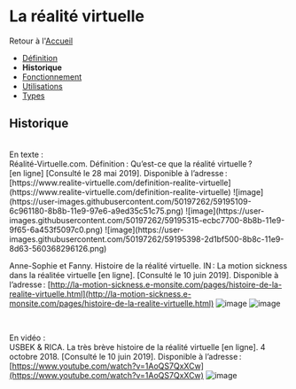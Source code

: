 # La réalité virtuelle

Retour à l'[Accueil](Accueil.md)
- [Définition](Définition.md)
- **Historique**
- [Fonctionnement](Fonctionnement.md)
- [Utilisations](Utilisations.md)
- [Types](Types.md)

## Historique
<br/>
En texte :
<br/>
Réalité-Virtuelle.com. Définition : Qu’est-ce que la réalité virtuelle ? [en ligne] [Consulté le 28 mai 2019]. Disponible à l’adresse : [https://www.realite-virtuelle.com/definition-realite-virtuelle](https://www.realite-virtuelle.com/definition-realite-virtuelle)
![image](https://user-images.githubusercontent.com/50197262/59195109-6c961180-8b8b-11e9-97e6-a9ed35c51c75.png)
![image](https://user-images.githubusercontent.com/50197262/59195315-ecbc7700-8b8b-11e9-9f65-6a453f5097c0.png)
![image](https://user-images.githubusercontent.com/50197262/59195398-2d1bf500-8b8c-11e9-8d63-560368296126.png)

<br/>

Anne-Sophie et Fanny. Histoire de la réalité virtuelle. IN : La motion sickness dans la réalitée virtuelle [en ligne]. [Consulté le 10 juin 2019]. Disponible à l’adresse : [http://la-motion-sickness.e-monsite.com/pages/histoire-de-la-realite-virtuelle.html](http://la-motion-sickness.e-monsite.com/pages/histoire-de-la-realite-virtuelle.html)
![image](https://user-images.githubusercontent.com/50197262/59195689-e1b61680-8b8c-11e9-9082-6b1cf10ae4f4.png)
![image](https://user-images.githubusercontent.com/50197262/59195892-7456b580-8b8d-11e9-9d0f-654151c0b4f2.png)

<br/>

En vidéo :
<br/>
USBEK & RICA. La très brève histoire de la réalité virtuelle [en ligne]. 4 octobre 2018. [Consulté le 10 juin 2019]. Disponible à l’adresse : [https://www.youtube.com/watch?v=1AoQS7QxXCw](https://www.youtube.com/watch?v=1AoQS7QxXCw)
![image](https://user-images.githubusercontent.com/50197262/59196258-753c1700-8b8e-11e9-9998-f2af96674469.png)
